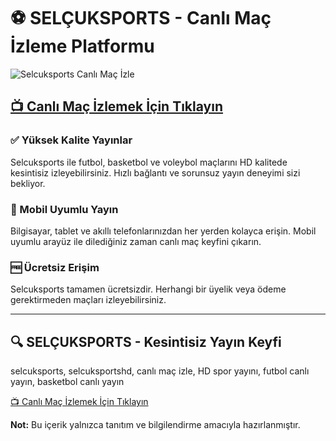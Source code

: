 <!-- SEO Meta Tag -->
<meta name="description" content="Selcuksports ile canlı maç keyfi! Futbol, basketbol, voleybol ve daha fazlasını HD kalitede izleyin. Hızlı, ücretsiz ve mobil uyumlu spor yayını için hemen ziyaret edin.">

<h1>⚽ SELÇUKSPORTS - Canlı Maç İzleme Platformu</h1>

<img src="https://resmim.net/cdn/2025/08/09/X465v1.webp" alt="Selcuksports Canlı Maç İzle" style="max-width:100%; height:auto;">

<h2><a href="https://taylorsvalley.com" target="_blank">📺 Canlı Maç İzlemek İçin Tıklayın</a></h2>

<h3>✅ Yüksek Kalite Yayınlar</h3>
<p>Selcuksports ile futbol, basketbol ve voleybol maçlarını HD kalitede kesintisiz izleyebilirsiniz. Hızlı bağlantı ve sorunsuz yayın deneyimi sizi bekliyor.</p>

<h3>📱 Mobil Uyumlu Yayın</h3>
<p>Bilgisayar, tablet ve akıllı telefonlarınızdan her yerden kolayca erişin. Mobil uyumlu arayüz ile dilediğiniz zaman canlı maç keyfini çıkarın.</p>

<h3>🆓 Ücretsiz Erişim</h3>
<p>Selcuksports tamamen ücretsizdir. Herhangi bir üyelik veya ödeme gerektirmeden maçları izleyebilirsiniz.</p>

<hr>

<h2>🔍 SELÇUKSPORTS - Kesintisiz Yayın Keyfi</h2>
<p>selcuksports, selcuksportshd, canlı maç izle, HD spor yayını, futbol canlı yayın, basketbol canlı yayın</p>
<a href="https://t.me/+qSG-MZySaAtiMjFk" target="_blank">📺 Canlı Maç İzlemek İçin Tıklayın</a>

<p><strong>Not:</strong> Bu içerik yalnızca tanıtım ve bilgilendirme amacıyla hazırlanmıştır.</p>
